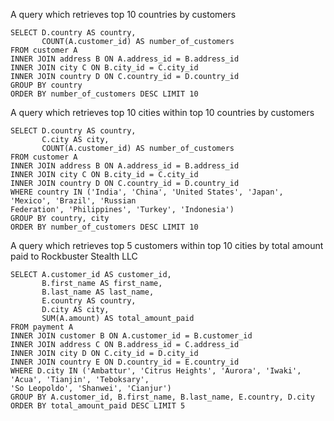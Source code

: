 A query which retrieves top 10 countries by customers

```
SELECT D.country AS country,
       COUNT(A.customer_id) AS number_of_customers
FROM customer A
INNER JOIN address B ON A.address_id = B.address_id
INNER JOIN city C ON B.city_id = C.city_id
INNER JOIN country D ON C.country_id = D.country_id
GROUP BY country
ORDER BY number_of_customers DESC LIMIT 10
```


A query which retrieves top 10 cities within top 10 countries by customers
```
SELECT D.country AS country,
       C.city AS city,
       COUNT(A.customer_id) AS number_of_customers
FROM customer A
INNER JOIN address B ON A.address_id = B.address_id
INNER JOIN city C ON B.city_id = C.city_id
INNER JOIN country D ON C.country_id = D.country_id
WHERE country IN ('India', 'China', 'United States', 'Japan', 'Mexico', 'Brazil', 'Russian
Federation', 'Philippines', 'Turkey', 'Indonesia')
GROUP BY country, city
ORDER BY number_of_customers DESC LIMIT 10
```

A query which retrieves top 5 customers within top 10 cities by total amount paid to Rockbuster Stealth LLC
```
SELECT A.customer_id AS customer_id,
       B.first_name AS first_name,
       B.last_name AS last_name,
       E.country AS country,
       D.city AS city,
       SUM(A.amount) AS total_amount_paid
FROM payment A
INNER JOIN customer B ON A.customer_id = B.customer_id
INNER JOIN address C ON B.address_id = C.address_id
INNER JOIN city D ON C.city_id = D.city_id
INNER JOIN country E ON D.country_id = E.country_id
WHERE D.city IN ('Ambattur', 'Citrus Heights', 'Aurora', 'Iwaki', 'Acua', 'Tianjin', 'Teboksary',
'So Leopoldo', 'Shanwei', 'Cianjur')
GROUP BY A.customer_id, B.first_name, B.last_name, E.country, D.city
ORDER BY total_amount_paid DESC LIMIT 5
```
